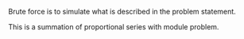 
Brute force is to simulate what is described in the problem statement.

This is a summation of proportional series with module problem.
